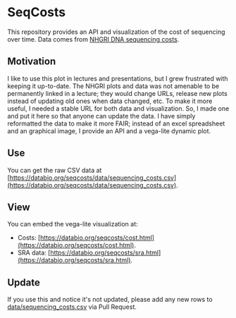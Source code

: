 # SeqCosts

This repository provides an API and visualization of the cost of sequencing over time. Data comes from [NHGRI DNA sequencing costs](https://www.genome.gov/about-genomics/fact-sheets/DNA-Sequencing-Costs-Data). 

## Motivation

I like to use this plot in lectures and presentations, but I grew frustrated with keeping it up-to-date. The NHGRI plots and data was not amenable to be permanently linked in a lecture; they would change URLs, release new plots instead of updating old ones when data changed, etc. To make it more useful, I needed a stable URL for both data and visualization. So, I made one and put it here so that anyone can update the data. I have simply reformatted the data to make it more FAIR; instead of an excel spreadsheet and an graphical image, I provide an API and a vega-lite dynamic plot.

## Use

You can get the raw CSV data at [https://databio.org/seqcosts/data/sequencing_costs.csv](https://databio.org/seqcosts/data/sequencing_costs.csv).




## View

You can embed the vega-lite visualization at:
- Costs: [https://databio.org/seqcosts/cost.html](https://databio.org/seqcosts/cost.html).
- SRA data: [https://databio.org/seqcosts/sra.html](https://databio.org/seqcosts/sra.html).


## Update

If you use this and notice it's not updated, please add any new rows to [data/sequencing_costs.csv](data/sequencing_costs.csv) via Pull Request.
